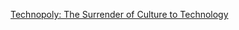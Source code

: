 [Technopoly: The Surrender of Culture to Technology](https://www.amazon.com/Technopoly-Surrender-Technology-Neil-Postman/dp/0679745408/)

